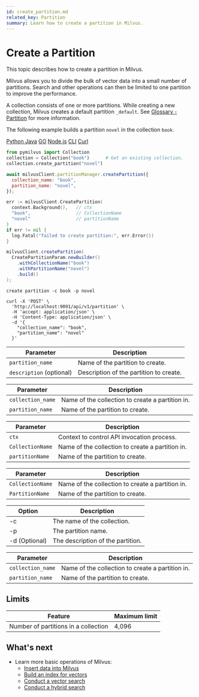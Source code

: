 ```yaml
---
id: create_partition.md
related_key: Partition
summary: Learn how to create a partition in Milvus.
---
```


# Create a Partition

This topic describes how to create a partition in Milvus.

Milvus allows you to divide the bulk of vector data into a small number of partitions. Search and other operations can then be limited to one partition to improve the performance.

A collection consists of one or more partitions. While creating a new collection, Milvus creates a default partition `_default`. See [Glossary - Partition](glossary.md#Partition) for more information.

The following example builds a partition `novel` in the collection `book`.


<div class="multipleCode">
  <a href="?python">Python </a>
  <a href="?java">Java</a>
  <a href="?go">GO</a>
  <a href="?javascript">Node.js</a>
  <a href="?shell">CLI</a>
  <a href="?curl">Curl</a>
</div>


```python
from pymilvus import Collection
collection = Collection("book")      # Get an existing collection.
collection.create_partition("novel")
```

```javascript
await milvusClient.partitionManager.createPartition({
  collection_name: "book",
  partition_name: "novel",
});
```

```go
err := milvusClient.CreatePartition(
  context.Background(),   // ctx
  "book",                 // CollectionName
  "novel"                 // partitionName
)
if err != nil {
  log.Fatal("failed to create partition:", err.Error())
}
```

```java
milvusClient.createPartition(
  CreatePartitionParam.newBuilder()
    .withCollectionName("book")
    .withPartitionName("novel")
    .build()
);
```

```shell
create partition -c book -p novel
```

```curl
curl -X 'POST' \
  'http://localhost:9091/api/v1/partition' \
  -H 'accept: application/json' \
  -H 'Content-Type: application/json' \
  -d '{
    "collection_name": "book",
    "partition_name": "novel"
  }'
```

<table class="language-python">
	<thead>
	<tr>
		<th>Parameter</th>
		<th>Description</th>
	</tr>
	</thead>
	<tbody>
	<tr>
		<td><code>partition_name</code></td>
		<td>Name of the partition to create.</td>
	</tr>
  <tr>
		<td><code>description</code> (optional)</td>
		<td>Description of the partition to create.</td>
	</tr>
	</tbody>
</table>


<table class="language-javascript">
	<thead>
    <tr>
      <th>Parameter</th>
      <th>Description</th>
    </tr>
	</thead>
	<tbody>
    <tr>
      <td><code>collection_name</code></td>
      <td>Name of the collection to create a partition in.</td>
    </tr>
    <tr>
      <td><code>partition_name</code></td>
      <td>Name of the partition to create.</td>
    </tr>
	</tbody>
</table>

<table class="language-go">
	<thead>
    <tr>
        <th>Parameter</th>
        <th>Description</th>
    </tr>
	</thead>
	<tbody>
    <tr>
        <td><code>ctx</code></td>
        <td>Context to control API invocation process.</td>
    </tr>
    <tr>
        <td><code>CollectionName</code></td>
        <td>Name of the collection to create a partition in.</td>
    </tr>
    <tr>
        <td><code>partitionName</code></td>
        <td>Name of the partition to create.</td>
    </tr>
  </tbody>
</table>

<table class="language-java">
	<thead>
    <tr>
        <th>Parameter</th>
        <th>Description</th>
    </tr>
	</thead>
	<tbody>
    <tr>
        <td><code>CollectionName</code></td>
        <td>Name of the collection to create a partition in.</td>
    </tr>
    <tr>
        <td><code>PartitionName</code></td>
        <td>Name of the partition to create.</td>
    </tr>
  </tbody>
</table>

<table class="language-shell">
    <thead>
        <tr>
            <th>Option</th>
            <th>Description</th>
        </tr>
    </thead>
    <tbody>
        <tr>
            <td>-c</td>
            <td>The name of the collection.</td>
        </tr>
        <tr>
            <td>-p</td>
            <td>The partition name.</td>
        </tr>
        <tr>
            <td>-d (Optional)</td>
            <td>The description of the partition.</td>
        </tr>
    </tbody>
</table>

<table class="language-curl">
	<thead>
    <tr>
      <th>Parameter</th>
      <th>Description</th>
    </tr>
	</thead>
	<tbody>
    <tr>
      <td><code>collection_name</code></td>
      <td>Name of the collection to create a partition in.</td>
    </tr>
    <tr>
      <td><code>partition_name</code></td>
      <td>Name of the partition to create.</td>
    </tr>
	</tbody>
</table>

## Limits
|Feature |Maximum limit|
|---|---|
|Number of partitions in a collection|4,096|

## What's next

- Learn more basic operations of Milvus:
  - [Insert data into Milvus](insert_data.md)
  - [Build an index for vectors](build_index.md)
  - [Conduct a vector search](search.md)
  - [Conduct a hybrid search](hybridsearch.md)

